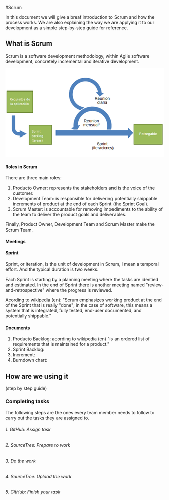 #Scrum

In this document we will give a breaf introduction to Scrum and how the process works. We are also explaining the way we are applying it to our development as a simple step-by-step guide for reference.

## What is Scrum

Scrum is a software development methodology, within Agile software development, concretely incremental and iterative development.

![scrum](./img/scrum.png)

#### Roles in Scrum

There are three main roles:

1. Producto Owner: represents the stakeholders and is the voice of the customer.
2. Development Team: is responsible for delivering potentially shippable increments of product at the end of each Sprint (the Sprint Goal).
3. Scrum Master: is accountable for removing impediments to the ability of the team to deliver the product goals and deliverables.

Finally, Product Owner, Development Team and Scrum Master make the Scrum Team.

#### Meetings

#### Sprint

Sprint, or iteration, is the unit of development in Scrum, I mean a temporal effort. And the typical duration is two weeks.

Each Sprint is starting by a planning meeting where the tasks are identied and estimated. In the end of Sprint there is another meeting named "review-and-retrospective" where the progress is reviewed.

Acording to wikipedia (en): "Scrum emphasizes working product at the end of the Sprint that is really "done"; in the case of software, this means a system that is integrated, fully tested, end-user documented, and potentially shippable."

#### Documents

1. Producto Backlog: acording to wikipedia (en) "is an ordered list of requirements that is maintained for a product."
2. Sprint Backlog:
3. Increment:
4. Burndown chart: 

## How are we using it

(step by step guide)

### Completing tasks

The following steps are the ones every team member needs to follow to carry out the tasks they are assigned to.

###### 1. GitHub: Assign task

###### 2. SourceTree: Prepare to work

###### 3. *Do the work*

###### 4. SourceTree: Upload the work

###### 5. GitHub: Finish your task
